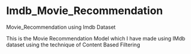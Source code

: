 # Imdb_Movie_Recommendation
Movie_Recommendation using Imdb Dataset

This is the Movie Recommendation Model which I have made using IMdb dataset using the technique of Content Based Filtering

